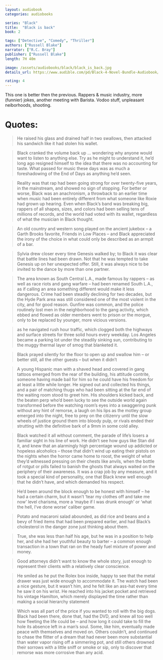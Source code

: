 ```yaml
---
layout: audiobook
categories: audiobooks

series: "Black"
title:  "Black is back"
book: 2

tags: ["Detective", "Comedy", "Thriller"]
authors: ["Russell Blake"]
narrator: ["R.C. Bray"]
publisher: ["Russell Blake"]
length: 7H 40m

image: /assets/audiobooks/black/black_is_back.jpg
details_url: https://www.audible.com/pd/Black-4-Novel-Bundle-Audiobook/B07DTK91ZD

rating: 4
---
```


This one is better then the previous.
Rappers & music industry, more (funnier) jokes, another meeting with Barista.
Vodoo stuff, unpleasant neiborhoods, shooting.

# Quotes:

> He raised his glass and drained half in two swallows, then attacked his sandwich like it had stolen his wallet.

> Black cranked the volume back up ... wondering why anyone would want to listen to anything else. Try as he might to understand it, he’d long ago resigned himself to the idea that there was no accounting for taste. What passed for music these days was as much a foreshadowing of the End of Days as anything he’d seen.

> Reality was that rap had been going strong for over twenty-five years, in the mainstream, and showed no sign of stopping. For better or worse, Black was an anachronism, a throwback to an earlier time when music had been entirely different from what someone like Roxie had grown up hearing. Even when Black’s band was breaking big, rappers of all shapes, sizes, and colors had been selling tens of millions of records, and the world had voted with its wallet, regardless of what the musician in Black thought.

> An old country and western song played on the ancient jukebox – a Garth Brooks favorite, Friends in Low Places – and Black appreciated the irony of the choice in what could only be described as an armpit of a bar.

> Sylvia drew closer every time Genesis walked by; to Black it was clear that battle lines had been drawn. Not that he was tempted to take Genesis up on her unexpected offer. Still, it was always nice to be invited to the dance by more than one partner.

> The area known as South Central L.A., made famous by rappers – as well as race riots and gang warfare – had been renamed South L.A., as if calling an area something different would make it less dangerous. Crime had been steadily declining for two decades, but the Hyde Park area was still considered one of the most violent in the city, and for good reason. Gunfire was common, and the police routinely lost men in the neighborhood to the gang activity, which ebbed and flowed as older members went to prison or the morgue, only to be replaced by younger, more vicious versions.

> as he navigated rush hour traffic, which clogged both the highways and surface streets for three solid hours every weekday. Los Angeles became a parking lot under the steadily sinking sun, contributing to the muggy thermal layer of smog that blanketed it.

> Black prayed silently for the floor to open up and swallow him – or better still, all the other guests – but when it didn’t

> A young Hispanic man with a shaved head and covered in gang tattoos emerged from the rear of the building, his attitude contrite, someone having made bail for him so he could have his freedom for at least a little while longer. He signed out and collected his things, and a pair of matching thugs who had been sitting at the far end of the waiting room stood to greet him. His shoulders kicked back, and the beaten perp who’d been lucky to see the outside world again transformed before the watching room’s eyes into a swaggering punk without any hint of remorse, a laugh on his lips as the motley group emerged into the night, free to prey on the citizenry until the slow wheels of justice ground them into bloody pulp, or rivals ended their strutting with the definitive bark of a 9mm in some cold alley.

> Black watched it all without comment, the parade of life’s losers a familiar sight in his line of work. He didn’t see how guys like Stan did it, and knew that an alarmingly high percentage wound up addicted or hopeless alcoholics – those that didn’t wind up eating their pistols on the nights when the horror came home to roost, the weight of what they’d witnessed pressing on their chests like anvils, when the bottle of rotgut or pills failed to banish the ghosts that always waited on the periphery of their awareness. It was a crap job by any measure, and it took a special kind of personality, one that Black knew well enough that he didn’t have, and which demanded his respect.

>  He’d been around the block enough to be honest with himself – he had a certain charm, but it wasn’t ‘tear my clothes off and take me now’ level charisma, more a ‘maybe if I was drunk enough’ or ‘what the hell, I’ve done worse’ caliber game.

> Potato and macaroni salad abounded, as did rice and beans and a bevy of fried items that had been prepared earlier, and had Black’s cholesterol in the danger zone just thinking about them.

> True, she was less than half his age, but he was in a position to help her, and she had her youthful beauty to barter – a common enough transaction in a town that ran on the heady fuel mixture of power and money.

> Good attorneys didn’t want to know the whole story, just enough to represent their clients with a relatively clear conscience.

> He smiled as he put the Rolex box inside, happy to see that the metal drawer was just wide enough to accommodate it. The watch had been a nice gesture, but it wasn’t him, and he felt like an ass-hat every time he saw it on his wrist. He reached into his jacket pocket and retrieved his vintage Hamilton, which merely displayed the time rather than making a social hierarchy statement

> Which was all part of the price if you wanted to roll with the big dogs. Black had been there, done that, had the DVD, and knew all too well how fleeting the life could be – and how long it could take to fill the hole its absence left in a man’s soul. Some, like him, eventually made peace with themselves and moved on. Others couldn’t, and continued to chase the flitter of a dream that had never been more substantial than water vapor rising off a simmering pot, and still others drowned their sorrows with a little sniff or smoke or sip, only to discover that remorse was more corrosive than any acid.